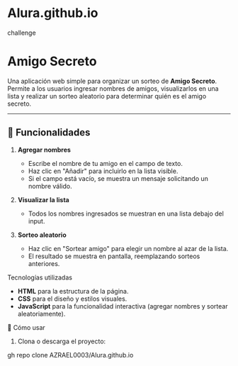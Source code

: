 # Alura.github.io
challenge


# Amigo Secreto

Una aplicación web simple para organizar un sorteo de **Amigo Secreto**. Permite a los usuarios ingresar nombres de amigos, visualizarlos en una lista y realizar un sorteo aleatorio para determinar quién es el amigo secreto.

---

## 📝 Funcionalidades

1. **Agregar nombres**  
   - Escribe el nombre de tu amigo en el campo de texto.  
   - Haz clic en "Añadir" para incluirlo en la lista visible.  
   - Si el campo está vacío, se muestra un mensaje solicitando un nombre válido.

2. **Visualizar la lista**  
   - Todos los nombres ingresados se muestran en una lista debajo del input.

3. **Sorteo aleatorio**  
   - Haz clic en "Sortear amigo" para elegir un nombre al azar de la lista.  
   - El resultado se muestra en pantalla, reemplazando sorteos anteriores.


Tecnologías utilizadas

- **HTML** para la estructura de la página.
- **CSS** para el diseño y estilos visuales.
- **JavaScript** para la funcionalidad interactiva (agregar nombres y sortear aleatoriamente).

🚀 Cómo usar

1. Clona o descarga el proyecto:
   
gh repo clone AZRAEL0003/Alura.github.io
